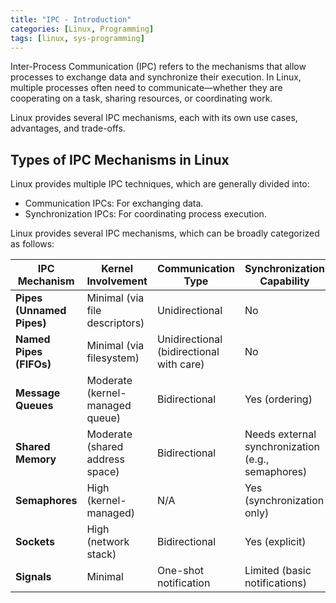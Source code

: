 ```yaml
---
title: "IPC - Introduction"
categories: [Linux, Programming]
tags: [linux, sys-programming]
---
```


Inter-Process Communication (IPC) refers to the mechanisms that allow processes to exchange data and synchronize their execution. In Linux, multiple processes often need to communicate—whether they are cooperating on a task, sharing resources, or coordinating work.

Linux provides several IPC mechanisms, each with its own use cases, advantages, and trade-offs.

## Types of IPC Mechanisms in Linux

Linux provides multiple IPC techniques, which are generally divided into:

- Communication IPCs: For exchanging data.
- Synchronization IPCs: For coordinating process execution.

Linux provides several IPC mechanisms, which can be broadly categorized as follows:

|IPC Mechanism|Kernel Involvement|Communication Type|Synchronization Capability|
|---|---|---|---|
|**Pipes (Unnamed Pipes)**|Minimal (via file descriptors)|Unidirectional|No|
|**Named Pipes (FIFOs)**|Minimal (via filesystem)|Unidirectional (bidirectional with care)|No|
|**Message Queues**|Moderate (kernel-managed queue)|Bidirectional|Yes (ordering)|
|**Shared Memory**|Moderate (shared address space)|Bidirectional|Needs external synchronization (e.g., semaphores)|
|**Semaphores**|High (kernel-managed)|N/A|Yes (synchronization only)|
|**Sockets**|High (network stack)|Bidirectional|Yes (explicit)|
|**Signals**|Minimal|One-shot notification|Limited (basic notifications)|


